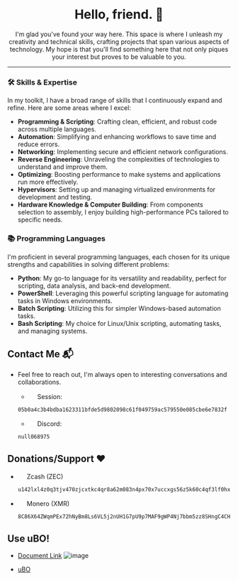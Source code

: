 <h1 align="center">Hello, friend. 👋</h1>

<p align="center">
  I'm glad you've found your way here. This space is where I unleash my creativity and technical skills, crafting projects that span various aspects of technology. My hope is that you'll find something here that not only piques your interest but proves to be valuable to you.
</p>

---

### 🛠️ Skills & Expertise
In my toolkit, I have a broad range of skills that I continuously expand and refine. Here are some areas where I excel:

- **Programming & Scripting**: Crafting clean, efficient, and robust code across multiple languages.
- **Automation**: Simplifying and enhancing workflows to save time and reduce errors.
- **Networking**: Implementing secure and efficient network configurations.
- **Reverse Engineering**: Unraveling the complexities of technologies to understand and improve them.
- **Optimizing**: Boosting performance to make systems and applications run more effectively.
- **Hypervisors**: Setting up and managing virtualized environments for development and testing.
- **Hardware Knowledge & Computer Building**: From components selection to assembly, I enjoy building high-performance PCs tailored to specific needs.

### 📚 Programming Languages
I'm proficient in several programming languages, each chosen for its unique strengths and capabilities in solving different problems:

- **Python**: My go-to language for its versatility and readability, perfect for scripting, data analysis, and back-end development.
- **PowerShell**: Leveraging this powerful scripting language for automating tasks in Windows environments.
- **Batch Scripting**: Utilizing this for simpler Windows-based automation tasks.
- **Bash Scripting**: My choice for Linux/Unix scripting, automating tasks, and managing systems.

## Contact Me 📬
  * Feel free to reach out, I'm always open to interesting conversations and collaborations.
  
    * <img src="https://external-content.duckduckgo.com/ip3/getsession.org.ico" width="16" height="16">  Session:
    ```
    05b0a4c3b4bdba1623311bfde5d9802098c61f049759ac579550e085cbe6e7832f
    ```

    * <img src="https://external-content.duckduckgo.com/ip3/discord.com.ico" width="16" height="16">  Discord:
    ```
    null068975
    ```

## Donations/Support ❤️
  * <img src="https://external-content.duckduckgo.com/ip3/z.cash.ico" width="16" height="16">  Zcash (ZEC)
    ```
    u142lxl4z0q3tjv470zjcxtkc4qr8a62m083n4px70x7uccxgs56z5k60c4qf3lf0hxm67e0emyqzaafcnqv8afyjr2jj2vppl8qtf4f8wljxqwumn3eswcxc99e8mzsfclh4a76wtwylvhys2sqqqjaq37puj64zkp5l2zhhytnrn98v3wjdkegjwzd697s8vtxw5se20x3rzux9tev3
    ```
  * <img src="https://external-content.duckduckgo.com/ip3/www.getmonero.org.ico" width="16" height="16">  Monero (XMR)
    ```
    8C86X64ZWqmPEx72hNyBm8Ls6VL5j2nUH1G7pU9p7MAF9gWP4Nj7bbm5zz8SHngC4CHArmKY4BdVnKcoDH6dT8mw7kL2u9S
    ```

## Use uBO!
- [Document Link](https://www.ic3.gov/Media/Y2022/PSA221221)
![image](https://github.com/Scrut1ny/Scrut1ny/assets/53458032/508e97fa-7470-40fb-a335-a7e0a69c6b4a)

- [uBO](https://ublockorigin.com/)
